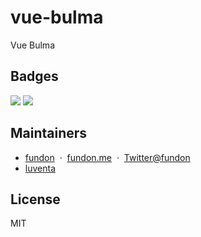 # vue-bulma

Vue Bulma


## Badges

![](https://img.shields.io/badge/license-MIT-blue.svg)
![](https://img.shields.io/badge/status-dev-yellow.svg)


## Maintainers

+ [fundon](https://github.com/fundon) &nbsp;&middot;&nbsp; [fundon.me](https://fundon.me) &nbsp;&middot;&nbsp; [Twitter@fundon](https://twitter.com/_fundon)
+ [luventa](https://github.com/luventa)

## License

MIT
